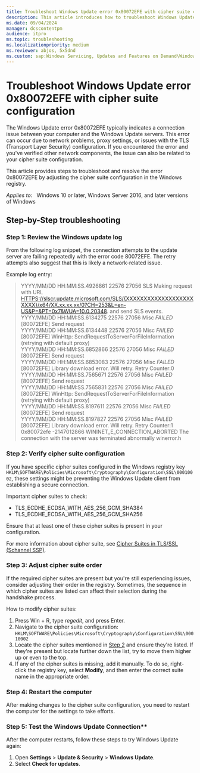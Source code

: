```yaml
---
title: Troubleshoot Windows Update error 0x80072EFE with cipher suite configuration
description: This article introduces how to troubleshoot Windows Update error 0x80072EFE by updating cipher suite configuration.
ms.date: 09/04/2024
manager: dcscontentpm
audience: itpro
ms.topic: troubleshooting
ms.localizationpriority: medium
ms.reviewer: abjos, 5x5dnd
ms.custom: sap:Windows Servicing, Updates and Features on Demand\Windows Update fails - installation stops with error, csstroubleshoot
---
```

# Troubleshoot Windows Update error 0x80072EFE with cipher suite configuration

The Windows Update error 0x80072EFE typically indicates a connection issue between your computer and the Windows Update servers. This error can occur due to network problems, proxy settings, or issues with the TLS (Transport Layer Security) configuration. If you encountered the error and you've verified other network components, the issue can also be related to your cipher suite configuration.

This article provides steps to troubleshoot and resolve the error 0x80072EFE by adjusting the cipher suite configuration in the Windows registry.

*Applies to*: &nbsp; Windows 10 or later, Windows Server 2016, and later versions of Windows

## Step-by-Step troubleshooting

### Step 1: Review the Windows update log

From the following log snippet, the connection attempts to the update server are failing repeatedly with the error code 80072EFE. The retry attempts also suggest that this is likely a network-related issue.

Example log entry:

> YYYY/MM/DD HH:MM:SS.4926861 22576 27056 SLS             Making request with URL <HTTPS://slscr.update.microsoft.com/SLS/{XXXXXXXXXXXXXXXXXXXXXXX}/x64/XX.xx.xx.xx/0?CH=253&L=en-US&P=&PT=0x7&WUA=10.0.20348>. and send SLS events.  
> YYYY/MM/DD HH:MM:SS.6134275 22576 27056 Misc            *FAILED* [80072EFE] Send request  
> YYYY/MM/DD HH:MM:SS.6134448 22576 27056 Misc            *FAILED* [80072EFE] WinHttp: SendRequestToServerForFileInformation (retrying with default proxy)  
> YYYY/MM/DD HH:MM:SS.6852866 22576 27056 Misc            *FAILED* [80072EFE] Send request  
> YYYY/MM/DD HH:MM:SS.6853083 22576 27056 Misc            *FAILED* [80072EFE] Library download error. Will retry. Retry Counter:0  
> YYYY/MM/DD HH:MM:SS.7565671 22576 27056 Misc            *FAILED* [80072EFE] Send request  
> YYYY/MM/DD HH:MM:SS.7565831 22576 27056 Misc            *FAILED* [80072EFE] WinHttp: SendRequestToServerForFileInformation (retrying with default proxy)  
> YYYY/MM/DD HH:MM:SS.8197611 22576 27056 Misc            *FAILED* [80072EFE] Send request  
> YYYY/MM/DD HH:MM:SS.8197827 22576 27056 Misc            *FAILED* [80072EFE] Library download error. Will retry. Retry Counter:1  
> 0x80072efe -2147012866 WININET_E_CONNECTION_ABORTED The connection with the server was terminated abnormally winerror.h  

### Step 2: Verify cipher suite configuration

If you have specific cipher suites configured in the Windows registry key `HKLM\SOFTWARE\Policies\Microsoft\Cryptography\Configuration\SSL\00010002`, these settings might be preventing the Windows Update client from establishing a secure connection.

Important cipher suites to check:

- TLS_ECDHE_ECDSA_WITH_AES_256_GCM_SHA384
- TLS_ECDHE_ECDSA_WITH_AES_256_GCM_SHA256

Ensure that at least one of these cipher suites is present in your configuration.

For more information about cipher suite, see [Cipher Suites in TLS/SSL (Schannel SSP)](/windows/win32/secauthn/cipher-suites-in-schannel).

### Step 3: Adjust cipher suite order

If the required cipher suites are present but you're still experiencing issues, consider adjusting their order in the registry. Sometimes, the sequence in which cipher suites are listed can affect their selection during the handshake process.

How to modify cipher suites:

1. Press Win + R, type *regedit*, and press Enter.
2. Navigate to the cipher suite configuration:  
   `HKLM\SOFTWARE\Policies\Microsoft\Cryptography\Configuration\SSL\00010002`
3. Locate the cipher suites mentioned in [Step 2](#step-2-verify-cipher-suite-configuration) and ensure they're listed. If they're present but locate further down the list, try to move them higher up or even to the top.
4. If any of the cipher suites is missing, add it manually. To do so, right-click the registry key, select **Modify**, and then enter the correct suite name in the appropriate order.

### Step 4: Restart the computer

After making changes to the cipher suite configuration, you need to restart the computer for the settings to take efforts.

### Step 5: Test the Windows Update Connection**

After the computer restarts, follow these steps to try Windows Update again:

1. Open **Settings** > **Update & Security** > **Windows Update**.
2. Select **Check for updates**.
